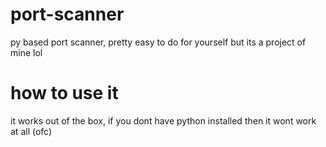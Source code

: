 # port-scanner
py based port scanner, pretty easy to do for yourself but its a project of mine lol

# how to use it
it works out of the box, if you dont have python installed then it wont work at all (ofc)
